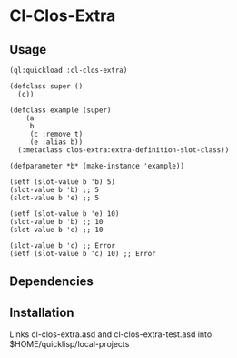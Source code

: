 # Cl-Clos-Extra

## Usage

    (ql:quickload :cl-clos-extra)
    
    (defclass super ()
      (c))
    
    (defclass example (super)
        (a
         b
         (c :remove t)
         (e :alias b))
      (:metaclass clos-extra:extra-definition-slot-class))
    
    (defparameter *b* (make-instance 'example))
    
    (setf (slot-value b 'b) 5)
    (slot-value b 'b) ;; 5
    (slot-value b 'e) ;; 5
    
    (setf (slot-value b 'e) 10)
    (slot-value b 'b) ;; 10
    (slot-value b 'e) ;; 10
    
    (slot-value b 'c) ;; Error
    (setf (slot-value b 'c) 10) ;; Error

## Dependencies

## Installation

Links cl-clos-extra.asd and cl-clos-extra-test.asd into $HOME/quicklisp/local-projects